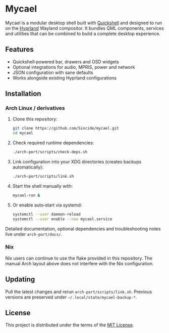 # Mycael

Mycael is a modular desktop shell built with [Quickshell](https://quickshell.outfoxxed.me) and designed to run on the [Hyprland](https://hyprland.org) Wayland compositor.  It bundles QML components, services and utilities that can be combined to build a complete desktop experience.

## Features

- Quickshell‑powered bar, drawers and OSD widgets
- Optional integrations for audio, MPRIS, power and network
- JSON configuration with sane defaults
- Works alongside existing Hyprland configurations

## Installation

### Arch Linux / derivatives

1. Clone this repository:
   ```bash
   git clone https://github.com/Sincide/mycael.git
   cd mycael
   ```
2. Check required runtime dependencies:
   ```bash
   ./arch-port/scripts/check-deps.sh
   ```
3. Link configuration into your XDG directories (creates backups automatically):
   ```bash
   ./arch-port/scripts/link.sh
   ```
4. Start the shell manually with:
   ```bash
   mycael-run &
   ```
5. Or enable auto‑start via systemd:
   ```bash
   systemctl --user daemon-reload
   systemctl --user enable --now mycael.service
   ```

Detailed documentation, optional dependencies and troubleshooting notes live under `arch-port/docs/`.

### Nix

Nix users can continue to use the flake provided in this repository.  The manual Arch layout above does not interfere with the Nix configuration.

## Updating

Pull the latest changes and rerun `arch-port/scripts/link.sh`.  Previous versions are preserved under `~/.local/state/mycael-backup-*`.

## License

This project is distributed under the terms of the [MIT License](LICENSE).
